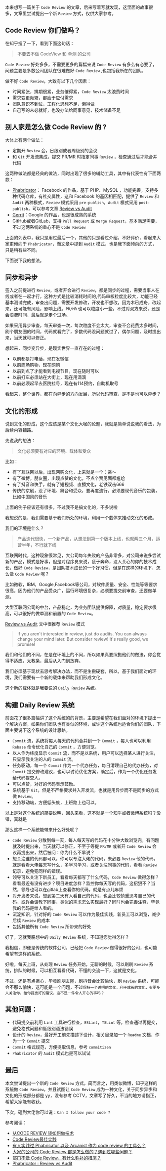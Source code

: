 
本来想写一篇关于 `Code Review` 的文章，后来写着写就发现，这里面的故事很多，文章里尝试提出一个新 `Review` 方式，仅供大家参考。

## Code Review 你们做吗？

在知乎搜了一下，看到下面这句话：

> 不要去不做 CodeView 和 单测 的公司

`Code Review` 好处多多，不需要更多的篇幅来说 `Code Review` 有多么有必要了，问题主要是多数公司团队在很难做好 `Code Review` ,也包括我所在的团队。

做不好 `Code Review`，大致有以下几个因素：

- 时间紧张，排期很紧，业务催得紧，`Code Review` 太浪费时间
- 需求变更频繁，都疲于应付需求
- 团队意识不到位，工程化思想不足，懒得做
- 自己写的未必就好，也没办法给同事意见，技术储备不足

## 别人家是怎么做 Code Review 的 ?

大体上有两个做法：
- 定期开 `Review` 会，日级别或者周级别的会议
- 和 `Git` 开发流集成，提交 PR/MR 时指定同事 `Review` ，检查通过后才能合并代码

这两种做法都是经典的做法，同时出现了很多的辅助工具，其中有代表性有下面两款：

- [Phabricator](https://www.phacility.com/phabricator/)： Facebook 的作品，基于 PHP、MySQL ，功能完善，支持多种代码仓库，有社交属性，这和 Facebook 的基因相匹配，提供了 `Review` 和 `Audit` 两种模式，`Review` 模式采用 `pre-publish`，`Audit` 模式采用 `post-publish`，可以参考文章 [Review vs Audit](https://secure.phabricator.com/book/phabricator/article/reviews_vs_audit/)
- [Gerrit](https://www.gerritcodereview.com/)：Google 的作品，也是很成熟的系统
- GitHub或者GitLab，支持 `Pull Request` 或 `Merge Request`，基本满足需要，不过这两系统的重心不是 `Code Review`

上面的列表中，我只是用过最后一个，其他的只是看过介绍，不好评价，看起来大家更倾向于 `Phabricator`，而文章中提到 `Audit` 模式，也是我下面倾向的方式，只是稍有些不同。

下面说下我的想法。

## 同步和异步 

签入之前提进行 `Review`，或者开会进行 `Review`，都是同步的过程，需要当事人在线或者在一起才行，这种方式是比较消耗时间的,代码审核粒度比较大，功能已经基本测试完成，审查出问题，需要开发修改，开发也不想改，因为木已成舟，改起来，还可能有风险，影响上线。`PR/MR` 也可以粒度小一些，不过对双方来说，还是会浪费时间，最后就是走个过场。

如果采用异步审查，每天审查一次，每次粒度不会太大，审查不会花费太多时间，刷个朋友圈的时间，代码就看完了，多数代码没问题就过了，偶尔问题，及时提出来，当天就可以修正。

想起来，同步变异步，是现实世界一直存在的过程：

- 以前都是打电话，现在发微信
- 以前商场购物，现在网购
- 以前到点了才能看到电视节目，现在随时可以
- 以前打车必须站在大街上，现在用滴滴
- 以前必须起早去医院挂号，现在有114预约，自助机取号

看起来，整个世界，都在向异步的方向发展，所以代码审查，是不是也可以异步？

## 文化的形成

说到文化的形成，这个应该是某个文化大咖的论题，我就是简单说说我的看法，为后续内容铺路。

先说我的想法：

> 文化必须要有对应的环境、载体和受众

比如：
- 有了互联网以后，出现网购文化，上来就是一个：亲～
- 有了微博，朋友圈，出现点赞的文化，不点个赞见面都尴尬
- 有了抖音和快手，就有了短视频、直播文化，老铁双击666 
- 传统的京剧，没了环境、舞台和受众，要再度流行，必须要现代音乐的包装，比如中国风的音乐

上面的例子应该还有很多，不过我不是搞文化的，不多说啦

我想说的是，我们需要基于我们所处的环境，利用一个载体来推动文化的形成。

我们的环境是什么？

> 产品迭代很快，一个新产品，从想法到第一个版本上线，也就两三个月，运营半年，不行就下线

互联网时代，这种现象很常见，大公司每年失败的产品非常多，对公司来说多尝试新的产品，模式是好事，但是对程序员来说，疲于奔命，没人关心的你的技术成长，做好 `Code Review`，是团队技术成长的一个好习惯，但是在这样的环境下，怎么做 `Code Review` 呢？

比如微软，IBM，Google,Facebook等公司，对软件质量、安全、性能等等要求很高，因为他们的产品受众广，运行环境很复杂，必须要提交前审查，还要做单测。

大型互联网公司的中台，产品稳定，为业务团队提供保障，对质量，稳定要求很高，可以很好的做单测和前置的 `Code Review`。

[Review vs Audit](https://secure.phabricator.com/book/phabricator/article/reviews_vs_audit/) 文中很推荐 `Review` 模式

> If you aren't interested in review, just do audits. You can always change your mind later. But consider review! It's really good, we promise!

我们和他们的不同，在是在环境上的不同，所以如果真要照搬他们的做法，你会觉得不适应，太教条，最后从入门到放弃。

我们必须基于现状去思考解决办法，而不是生搬硬套，所以，基于我们面对的环境，我们需要有一个新的载体来帮助我们形成文化。

这个新的载体就是我要说的 `Daily Review` 系统。

## 构建 Daily Review 系统

前面花了很多篇幅讲了这个系统的的背景，主要是希望在我们面对的环境下提出一个解决方案，如果你们团队也有类似的环境，或许这个系统也适合你们的团队，下面主要说下这个系统的设计思路。

-  `Commit` 流，系统将每人每天的代码合并到一个 `Commit` ，每人也可以利用 `Rebase` 命令优化自己的 `Commit` ，方便浏览。
- 以人作为纬度显示 `Commit` 流，而不是以系统，用户可以选择某人进行关注，只显示我关注的人的 `Commit` 流。
- 任务驱动，每一个 `Commit` 作为一个代办任务，每日清理自己的代办任务，对 `Commit` 提交修改建议，也可以讨论优化方案，确定后，作为一个优化任务发给代码提交人。
- 可以点赞，对好的代码表示鼓励。
- 系统基于 `Git`，但是不严格要求并入开发流，也就是用异步而不是同步的方式做 `Review`。
- 支持移动端，方便低头族，上班路上也可以。

以上是对这个系统的简要说明，回头来看，这不就是一个知乎或者微博系统吗？没错，真就是

那么这样一个系统能带来什么好处呢？

-  `Code Review` 分散到每一天，每人每天写的代码花十分钟大致浏览完，有问题就及时提出来，当天就可以修正，不至于等提 `PR/MR` 或者开  `Code Review` 会议再提出来，然后被问：你为什么不早说？
- 想关注谁的代码都可以，你可以专注大佬的代码，未必要 `Review` 他的代码，就是看看大佬每天写什么，多学习学习，或者关注同事的代码，看看 `Review` 记录，避免犯同样的错误。
- 领导可以关注下新员工，看看每天都写了什么代码，`Code Review` 做得怎样？看看最近有没有进步？项目进度怎样？监控你每天写的代码，这招狠不？当然，领导也可以在gitlab上查看你的代码，就是有点儿麻烦
- 对开发者来说，想到第二天有人看自己的代码，也会比较慎重思考自己的代码，或许会请教下同事，类似的需求怎么实现最好？同时也会完善注释，毕竟我的代码是给人看的。
- 沉淀知识，针对好的 `Code Review` 可以作为最佳实践，新员工可以浏览，减少后续 `Review` 的成本
- 包括其他所有 `Code Review` 所带来的好处

好了，这就我臆想中的 `Daily Review` 系统，不知道您觉得怎样？

我相信，即便是传统的软件公司，已经把 `Code Review` 做得很好的公司，也可能希望有这样的系统。

好啦，每天上班，从处理 `Review` 任务开始，无聊的时候，可以刷刷 `Review` 系统，排队的时候，可以相互看看代码，不懂的交流一下，这就是文化。

不过，还是有点担心，毕竟刷朋友圈，刷抖音会比较愉快，刷 `Review` 系统，可能会不那么愉快，这可能是一个问题，不过`保持一个透明的文化，利于成长的文化，有更多人关注你，给你提出好的建议，这不是一件令人开心的事吗？`

## 其他问题：

- 代码提交前利用 `Lint` 工具进行检查，`ESLint`，`TSLint` 等，检查通过再提交，避免格式问题和低级别语法错误
- 设计的 `Review`，最好开工前先描述下设计，相关目录加一个 `Readme` 文档，作为一个 `Commit` 提交
- `Commit` 格式规范，方便提取信息，参考 `commitizen`
- `Phabricator` 的 `Audit` 模式也是可以试试

## 最后

本文尝试提出一个新的 `Code Review` 方式，简而言之，用类似微博，知乎这样的系统做 `Code Review`，并且试图让 `Code Review` 成为一种文化，关于同步异步和文化的形成部分都是 yy，没有参考 CCTV，文章写了好久，不当的地方请指正，希望大家能有收获。

下次，碰到大佬你可以说：`Can I follow your code ?`

参考阅读：
- [从CODE REVIEW 谈如何做技术](https://coolshell.cn/articles/11432.html)
- [Code Review最佳实践](https://zhuanlan.zhihu.com/p/73809355)
- [有人实践过 Phabricator 以及 Arcanist 作为 code review 的工具么？](https://www.zhihu.com/question/19977889)
- [大家的公司的 Code Review 都是怎么做的？遇到过哪些问题？](https://www.zhihu.com/question/41089988)
- [部门不做 Code Review，有什么弥补的措施？](https://www.zhihu.com/question/23377652)
- [Phabricator : Review vs Audit](https://secure.phabricator.com/book/phabricator/article/reviews_vs_audit/)
